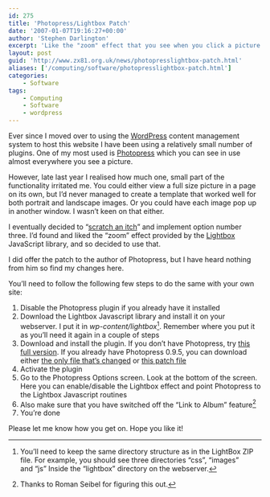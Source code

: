 ```yaml
---
id: 275
title: 'Photopress/Lightbox Patch'
date: '2007-01-07T19:16:27+00:00'
author: 'Stephen Darlington'
excerpt: 'Like the "zoom" effect that you see when you click a picture here? Use Wordpress for your blog? You can download the plugin here!'
layout: post
guid: 'http://www.zx81.org.uk/news/photopresslightbox-patch.html'
aliases: ['/computing/software/photopresslightbox-patch.html']
categories:
    - Software
tags:
    - Computing
    - Software
    - wordpress
---
```


Ever since I moved over to using the [WordPress](http://wordpress.org/ "Wordpress CMS") content management system to host this website I have been using a relatively small number of plugins. One of my most used is [Photopress](http://familypress.net/photopress/ "Photopress photo gallery for WordPress") which you can see in use almost everywhere you see a picture.

However, late last year I realised how much one, small part of the functionality irritated me. You could either view a full size picture in a page on its own, but I’d never managed to create a template that worked well for both portrait and landscape images. Or you could have each image pop up in another window. I wasn’t keen on that either.

I eventually decided to “[scratch an itch](http://www.sourcextreme.org/index.php/Scratch_a_Personal_Itch "Scratching a Personal Itch")” and implement option number three. I’d found and liked the “zoom” effect provided by the [Lightbox](http://www.huddletogether.com/projects/lightbox2/ "Lightbox Javascript library") JavaScript library, and so decided to use that.

I did offer the patch to the author of Photopress, but I have heard nothing from him so find my changes here.

You’ll need to follow the following few steps to do the same with your own site:

1. Disable the Photopress plugin if you already have it installed
2. Download the Lightbox Javascript library and install it on your webserver. I put it in *wp-content/lightbox*[^1]. Remember where you put it as you’ll need it again in a couple of steps
3. Download and install the plugin. If you don’t have Photopress, try [this full version](/wp-content/uploads/2007/01/photopress-095sd.zip "Patched Photopress (Full Version)"). If you already have Photopress 0.9.5, you can download either [the only file that’s changed](/wp-content/uploads/2007/01/photopressphp.txt "Patched Photopress (Changed file)") or [this patch file](/wp-content/uploads/2007/01/photopressphppatch.txt "Patched Photopress (Patched File)")
4. Activate the plugin
5. Go to the Photopress Options screen. Look at the bottom of the screen. Here you can enable/disable the Lightbox effect and point Photopress to the Lightbox Javascript routines
6. Also make sure that you have switched off the “Link to Album” feature[^2]
7. You’re done

Please let me know how you get on. Hope you like it!
[^1]: You’ll need to keep the same directory structure as in the LightBox ZIP file. For example, you should see three directories “css”, “images”  
    and “js” Inside the “lightbox” directory on the webserver.
[^2]: Thanks to Roman Seibel for figuring this out.
